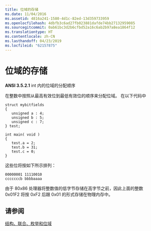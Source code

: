 ```yaml
---
title: 位域的存储
ms.date: 11/04/2016
ms.assetid: 4816a241-1580-4d1c-82ed-13d359733959
ms.openlocfilehash: 4dbfb3c6ad27fb023881dafde74bb27132959085
ms.sourcegitcommit: 0ab61bc3d2b6cfbd52a16c6ab2b97a8ea1864f12
ms.translationtype: HT
ms.contentlocale: zh-CN
ms.lasthandoff: 04/23/2019
ms.locfileid: "62157875"
---
```

# <a name="storage-of-bit-fields"></a>位域的存储

**ANSI 3.5.2.1** int 内的位域的分配顺序

在整数中按照从最高有效位到最低有效位的顺序来分配位域。 在以下代码中

```
struct mybitfields
{
   unsigned a : 4;
   unsigned b : 5;
   unsigned c : 7;
} test;

int main( void )
{
   test.a = 2;
   test.b = 31;
   test.c = 0;
}
```

这些位将按如下所示排列：

```
00000001 11110010
cccccccb bbbbaaaa
```

由于 80x86 处理器将整数值的低字节存储在高字节之前，因此上面的整数 0x01F2 将按 0xF2 后跟 0x01 的形式存储在物理内存中。

## <a name="see-also"></a>请参阅

[结构、联合、枚举和位域](../c-language/structures-unions-enumerations-and-bit-fields.md)
